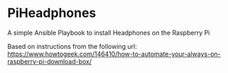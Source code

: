 # PiHeadphones
A simple Ansible Playbook to install Headphones on the Raspberry Pi

Based on instructions from the following url: https://www.howtogeek.com/146410/how-to-automate-your-always-on-raspberry-pi-download-box/
